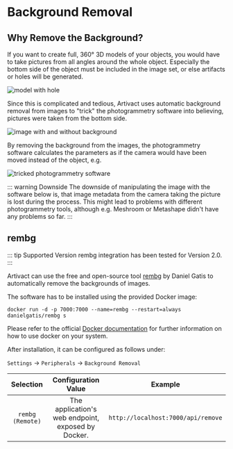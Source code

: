 # Background Removal

## Why Remove the Background?

If you want to create full, 360° 3D models of your objects, you would have to take pictures from all angles around the
whole object.
Especially the bottom side of the object must be included in the image set, or else artifacts or holes will be generated.

![model with hole](/assets/tutorials/artivact-as-scanner/background-removal_hole.png)

Since this is complicated and tedious, Artivact uses automatic background removal from images to "trick" the
photogrammetry software into believing, pictures were taken from the bottom side.

![image with and without background](/assets/tutorials/artivact-as-scanner/background-removal.png)

By removing the background from the images, the photogrammetry software calculates the parameters as if the camera
would have been moved instead of the object, e.g.

![tricked photogrammetry software](/assets/tutorials/artivact-as-scanner/background-removal_tricked.jpg)

::: warning Downside
The downside of manipulating the image with the software below is, that image metadata from the camera taking the
picture is lost during the process. This might lead to problems with different photogrammetry tools, although e.g.
Meshroom or Metashape didn't have any problems so far.
:::

## rembg

::: tip Supported Version
rembg integration has been tested for Version 2.0.
:::

Artivact can use the free and open-source tool [rembg](https://github.com/danielgatis/rembg) by Daniel Gatis to
automatically remove the backgrounds of images.

The software has to be installed using the provided Docker image:

```
docker run -d -p 7000:7000 --name=rembg --restart=always danielgatis/rembg s
```

Please refer to the official [Docker documentation](https://docs.docker.com/manuals/) for further information on how to
use docker on your system.

After installation, it can be configured as follows under:

``Settings`` -> ``Peripherals`` -> ``Background Removal``

|     Selection      |                Configuration Value                 |               Example                |
|:------------------:|:--------------------------------------------------:|:------------------------------------:|
| ``rembg (Remote)`` | The application's web endpoint, exposed by Docker. | ``http://localhost:7000/api/remove`` |
